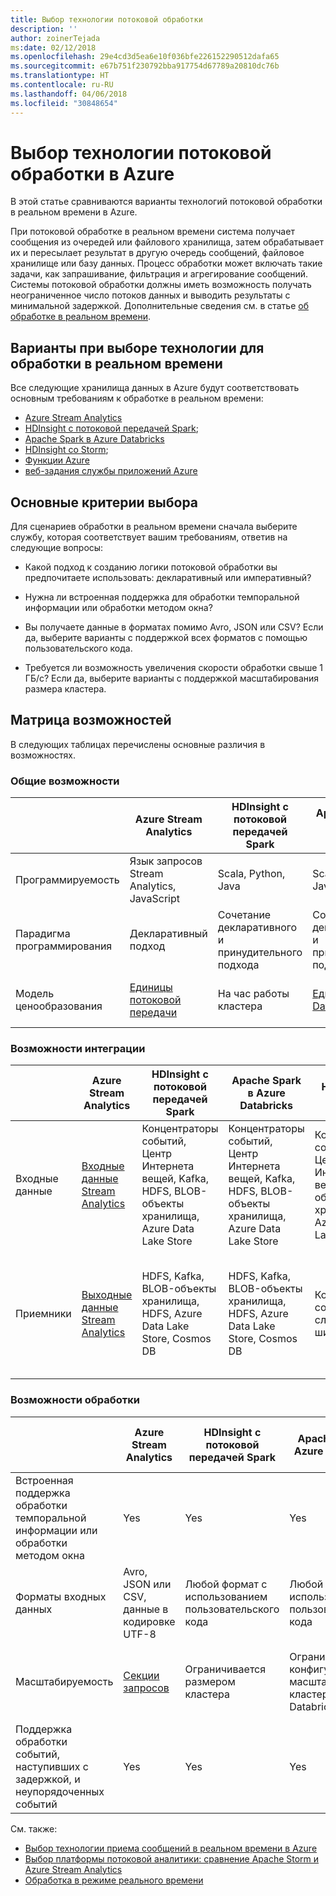 ```yaml
---
title: Выбор технологии потоковой обработки
description: ''
author: zoinerTejada
ms:date: 02/12/2018
ms.openlocfilehash: 29e4cd3d5ea6e10f036bfe226152290512dafa65
ms.sourcegitcommit: e67b751f230792bba917754d67789a20810dc76b
ms.translationtype: HT
ms.contentlocale: ru-RU
ms.lasthandoff: 04/06/2018
ms.locfileid: "30848654"
---
```

# <a name="choosing-a-stream-processing-technology-in-azure"></a>Выбор технологии потоковой обработки в Azure

В этой статье сравниваются варианты технологий потоковой обработки в реальном времени в Azure.

При потоковой обработке в реальном времени система получает сообщения из очередей или файлового хранилища, затем обрабатывает их и пересылает результат в другую очередь сообщений, файловое хранилище или базу данных. Процесс обработки может включать такие задачи, как запрашивание, фильтрация и агрегирование сообщений. Системы потоковой обработки должны иметь возможность получать неограниченное число потоков данных и выводить результаты с минимальной задержкой. Дополнительные сведения см. в статье [об обработке в реальном времени](../big-data/real-time-processing.md).

## <a name="what-are-your-options-when-choosing-a-technology-for-real-time-processing"></a>Варианты при выборе технологии для обработки в реальном времени
Все следующие хранилища данных в Azure будут соответствовать основным требованиям к обработке в реальном времени:
- [Azure Stream Analytics](/azure/stream-analytics/)
- [HDInsight с потоковой передачей Spark](/azure/hdinsight/spark/apache-spark-streaming-overview);
- [Apache Spark в Azure Databricks](/azure/azure-databricks/)
- [HDInsight со Storm](/azure/hdinsight/storm/apache-storm-overview);
- [Функции Azure](/azure/azure-functions/functions-overview)
- [веб-задания службы приложений Azure](/azure/app-service/web-sites-create-web-jobs)

## <a name="key-selection-criteria"></a>Основные критерии выбора

Для сценариев обработки в реальном времени сначала выберите службу, которая соответствует вашим требованиям, ответив на следующие вопросы:

- Какой подход к созданию логики потоковой обработки вы предпочитаете использовать: декларативный или императивный?

- Нужна ли встроенная поддержка для обработки темпоральной информации или обработки методом окна?

- Вы получаете данные в форматах помимо Avro, JSON или CSV? Если да, выберите варианты с поддержкой всех форматов с помощью пользовательского кода.

- Требуется ли возможность увеличения скорости обработки свыше 1 ГБ/с? Если да, выберите варианты с поддержкой масштабирования размера кластера. 

## <a name="capability-matrix"></a>Матрица возможностей

В следующих таблицах перечислены основные различия в возможностях. 

### <a name="general-capabilities"></a>Общие возможности

| | Azure Stream Analytics | HDInsight с потоковой передачей Spark | Apache Spark в Azure Databricks | HDInsight со Storm | Функции Azure | Веб-задания службы приложений Azure |
| --- | --- | --- | --- | --- | --- | --- | 
| Программируемость | Язык запросов Stream Analytics, JavaScript | Scala, Python, Java | Scala, Python, Java, R | Java, C# | C#, F#, Node.js | C#, Node.js, PHP, Java, Python |
| Парадигма программирования | Декларативный подход | Сочетание декларативного и принудительного подхода | Сочетание декларативного и принудительного подхода | Императивная | Императивная | Императивная |    
| Модель ценообразования | [Единицы потоковой передачи](https://azure.microsoft.com/pricing/details/stream-analytics/) | На час работы кластера | [Единицы Databricks](https://azure.microsoft.com/pricing/details/databricks/) | На час работы кластера | За выполнение функции и использование ресурсов | За час согласно плану службы приложений |  

### <a name="integration-capabilities"></a>Возможности интеграции

| | Azure Stream Analytics | HDInsight с потоковой передачей Spark | Apache Spark в Azure Databricks | HDInsight со Storm | Функции Azure | Веб-задания службы приложений Azure |
| --- | --- | --- | --- | --- | --- | --- | 
| Входные данные | [Входные данные Stream Analytics](/azure/stream-analytics/stream-analytics-define-inputs)  | Концентраторы событий, Центр Интернета вещей, Kafka, HDFS, BLOB-объекты хранилища, Azure Data Lake Store  | Концентраторы событий, Центр Интернета вещей, Kafka, HDFS, BLOB-объекты хранилища, Azure Data Lake Store  | Концентраторы событий, Центр Интернета вещей, BLOB-объекты хранилища, Azure Data Lake Store  | [Поддерживаемые привязки](/azure/azure-functions/functions-triggers-bindings#supported-bindings) | Служебная шина, очереди хранилища, BLOB-объекты хранилища, концентраторы событий, веб-перехватчики, Cosmos DB, служба файлов |
| Приемники |  [Выходные данные Stream Analytics](/azure/stream-analytics/stream-analytics-define-outputs) | HDFS, Kafka, BLOB-объекты хранилища, HDFS, Azure Data Lake Store, Cosmos DB | HDFS, Kafka, BLOB-объекты хранилища, HDFS, Azure Data Lake Store, Cosmos DB | Концентраторы событий, служебная шина, Kafka | [Поддерживаемые привязки](/azure/azure-functions/functions-triggers-bindings#supported-bindings) | Служебная шина, очереди хранилища, BLOB-объекты хранилища, концентраторы событий, веб-перехватчики, Cosmos DB, служба файлов | 

### <a name="processing-capabilities"></a>Возможности обработки

| | Azure Stream Analytics | HDInsight с потоковой передачей Spark | Apache Spark в Azure Databricks | HDInsight со Storm | Функции Azure | Веб-задания службы приложений Azure |
| --- | --- | --- | --- | --- | --- | --- | 
| Встроенная поддержка обработки темпоральной информации или обработки методом окна | Yes | Yes | Yes | Yes | Нет  | Нет  |
| Форматы входных данных | Avro, JSON или CSV, данные в кодировке UTF-8 | Любой формат с использованием пользовательского кода | Любой формат с использованием пользовательского кода | Любой формат с использованием пользовательского кода | Любой формат с использованием пользовательского кода | Любой формат с использованием пользовательского кода |
| Масштабируемость | [Секции запросов](/azure/stream-analytics/stream-analytics-parallelization) | Ограничивается размером кластера | Ограничивается конфигурацией масштабирования кластера Databricks | Ограничивается размером кластера | До 200 экземпляров приложений-функций, обрабатываемых одновременно | Ограничивается емкостью, предоставляемой согласно плану службы приложений | 
| Поддержка обработки событий, наступивших с задержкой, и неупорядоченных событий | Yes | Yes | Yes | Yes | Нет  | Нет  |

См. также:

- [Выбор технологии приема сообщений в реальном времени в Azure](./real-time-ingestion.md)
- [Выбор платформы потоковой аналитики: сравнение Apache Storm и Azure Stream Analytics](/azure/stream-analytics/stream-analytics-comparison-storm)
- [Обработка в режиме реального времени](../big-data/real-time-processing.md)
